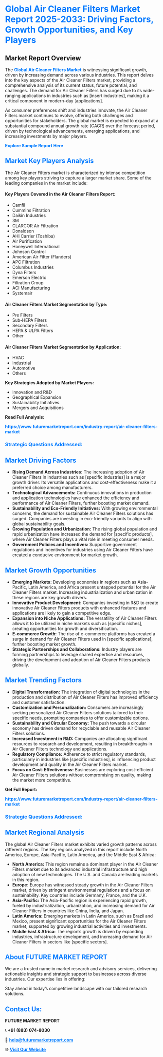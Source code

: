 <h1 style="color: #007BFF;">Global Air Cleaner Filters Market Report 2025-2033: Driving Factors, Growth Opportunities, and Key Players</h1>

<section id="overview">
<h2>Market Report Overview</h2>
<p>The <a href="https://www.futuremarketreport.com/industry-report/air-cleaner-filters-market" style="color: #007BFF; text-decoration: none;"><strong>Global Air Cleaner Filters Market</strong></a> is witnessing significant growth, driven by increasing demand across various industries. This report delves into the key aspects of the Air Cleaner Filters market, providing a comprehensive analysis of its current status, future potential, and challenges. The demand for Air Cleaner Filters has surged due to its wide-ranging applications in industries such as [insert industries], making it a critical component in modern-day [applications].</p>
<p>As consumer preferences shift and industries innovate, the Air Cleaner Filters market continues to evolve, offering both challenges and opportunities for stakeholders. The global market is expected to expand at a substantial compound annual growth rate (CAGR) over the forecast period, driven by technological advancements, emerging applications, and increasing investments by major players.</p>
</section>

<section id="overview">
<p><a href="https://www.futuremarketreport.com/request-sample/reportId=86140" style="color: #007BFF; text-decoration: none;"><strong>Explore Sample Report Here</strong></a></p>
</section>

<section id="key-players">
<h2 style="color: #007BFF;">Market Key Players Analysis</h2>
<p>The Air Cleaner Filters market is characterized by intense competition among key players striving to capture a larger market share. Some of the leading companies in the market include:</p>
<h4>Key Players Covered in the Air Cleaner Filters Report:</h4>
<ul><li>Camfil</li><li>Cummins Filtration</li><li>Daikin Industries</li><li>3M</li><li>CLARCOR Air Filtration</li><li>Donaldson</li><li>AHI Carrier (Toshiba)</li><li>Air Purification</li><li>Honeywell International</li><li>Johnson Control</li><li>American Air Filter (Flanders)</li><li>APC Filtration</li><li>Columbus Industries</li><li>Dyna Filters</li><li>Emerson Electric</li><li>Filtration Group</li><li>ACI Manufacturing</li><li>Systemair</li></ul>
<h4>Air Cleaner Filters Market Segmentation by Type:</h4>
<ul><li>Pre Filters</li><li>Sub-HEPA Filters</li><li>Secondary Filters</li><li>HEPA &amp; ULPA Filters</li><li>Other</li></ul>

<h4>Air Cleaner Filters Market Segmentation by Application:</h4>
<ul><li>HVAC</li><li>Industrial</li><li>Automotive</li><li>Others</li></ul>
<p><strong>Key Strategies Adopted by Market Players:</strong></p>
<ul>
<li>Innovation and R&D</li>
<li>Geographical Expansion</li>
<li>Sustainability Initiatives</li>
<li>Mergers and Acquisitions</li>
</ul>
</section>

<section>
<p><strong>Read Full Analysis: </strong></p><a href="https://www.futuremarketreport.com/industry-report/air-cleaner-filters-market" style="color: #007BFF; text-decoration: none;"><strong>https://www.futuremarketreport.com/industry-report/air-cleaner-filters-market</strong></a>
<h3 style="color: #007BFF;">Strategic Questions Addressed:</h3>
</section>

<section id="driving-factors">
<h2 style="color: #007BFF;">Market Driving Factors</h2>
<ul>
<li><strong>Rising Demand Across Industries:</strong> The increasing adoption of Air Cleaner Filters in industries such as [specific industries] is a major growth driver. Its versatile applications and cost-effectiveness make it a preferred choice among manufacturers.</li>
<li><strong>Technological Advancements:</strong> Continuous innovations in production and application technologies have enhanced the efficiency and performance of Air Cleaner Filters, further boosting market demand.</li>
<li><strong>Sustainability and Eco-Friendly Initiatives:</strong> With growing environmental concerns, the demand for sustainable Air Cleaner Filters solutions has surged. Companies are investing in eco-friendly variants to align with global sustainability goals.</li>
<li><strong>Growing Population and Urbanization:</strong> The rising global population and rapid urbanization have increased the demand for [specific products], where Air Cleaner Filters plays a vital role in meeting consumer needs.</li>
<li><strong>Government Policies and Incentives:</strong> Supportive government regulations and incentives for industries using Air Cleaner Filters have created a conducive environment for market growth.</li>
</ul>
</section>

<section id="growth-opportunities">
<h2 style="color: #007BFF;">Market Growth Opportunities</h2>
<ul>
<li><strong>Emerging Markets:</strong> Developing economies in regions such as Asia-Pacific, Latin America, and Africa present untapped potential for the Air Cleaner Filters market. Increasing industrialization and urbanization in these regions are key growth drivers.</li>
<li><strong>Innovative Product Development:</strong> Companies investing in R&D to create innovative Air Cleaner Filters products with enhanced features and applications are likely to gain a competitive edge.</li>
<li><strong>Expansion into Niche Applications:</strong> The versatility of Air Cleaner Filters allows it to be utilized in niche markets such as [specific niches], creating opportunities for growth and diversification.</li>
<li><strong>E-commerce Growth:</strong> The rise of e-commerce platforms has created a surge in demand for Air Cleaner Filters used in [specific applications], further boosting market growth.</li>
<li><strong>Strategic Partnerships and Collaborations:</strong> Industry players are forming partnerships to leverage shared expertise and resources, driving the development and adoption of Air Cleaner Filters products globally.</li>
</ul>
</section>

<section id="trending-factors">
<h2 style="color: #007BFF;">Market Trending Factors</h2>
<ul>
<li><strong>Digital Transformation:</strong> The integration of digital technologies in the production and distribution of Air Cleaner Filters has improved efficiency and customer satisfaction.</li>
<li><strong>Customization and Personalization:</strong> Consumers are increasingly seeking personalized Air Cleaner Filters solutions tailored to their specific needs, prompting companies to offer customizable options.</li>
<li><strong>Sustainability and Circular Economy:</strong> The push towards a circular economy has driven demand for recyclable and reusable Air Cleaner Filters solutions.</li>
<li><strong>Increased Investment in R&D:</strong> Companies are allocating significant resources to research and development, resulting in breakthroughs in Air Cleaner Filters technology and applications.</li>
<li><strong>Regulatory Compliance:</strong> Adherence to strict regulatory standards, particularly in industries like [specific industries], is influencing product development and quality in the Air Cleaner Filters market.</li>
<li><strong>Focus on Cost-Effectiveness:</strong> Businesses are exploring cost-efficient Air Cleaner Filters solutions without compromising on quality, making the market more competitive.</li>
</ul>
</section>

<section>
<p><strong>Get Full Report: </strong></p><a href="https://www.futuremarketreport.com/industry-report/air-cleaner-filters-market" style="color: #007BFF; text-decoration: none;"><strong>https://www.futuremarketreport.com/industry-report/air-cleaner-filters-market</strong></a>
<h3 style="color: #007BFF;">Strategic Questions Addressed:</h3>
</section>


<section id="regional-analysis">
<h2 style="color: #007BFF;">Market Regional Analysis</h2>
<p>The global Air Cleaner Filters market exhibits varied growth patterns across different regions. The key regions analyzed in this report include North America, Europe, Asia-Pacific, Latin America, and the Middle East & Africa:</p>
<ul>
<li><strong>North America:</strong> This region remains a dominant player in the Air Cleaner Filters market due to its advanced industrial infrastructure and high adoption of new technologies. The U.S. and Canada are leading markets in this region.</li>
<li><strong>Europe:</strong> Europe has witnessed steady growth in the Air Cleaner Filters market, driven by stringent environmental regulations and a focus on sustainability. Key countries include Germany, France, and the U.K.</li>
<li><strong>Asia-Pacific:</strong> The Asia-Pacific region is experiencing rapid growth, fueled by industrialization, urbanization, and increasing demand for Air Cleaner Filters in countries like China, India, and Japan.</li>
<li><strong>Latin America:</strong> Emerging markets in Latin America, such as Brazil and Mexico, present significant opportunities for the Air Cleaner Filters market, supported by growing industrial activities and investments.</li>
<li><strong>Middle East & Africa:</strong> The region’s growth is driven by expanding industries, infrastructure development, and increasing demand for Air Cleaner Filters in sectors like [specific sectors].</li>
</ul>
</section>

<footer>
<h2 style="color: #007BFF;">About FUTURE MARKET REPORT</h2>
<p>We are a trusted name in market research and advisory services, delivering actionable insights and strategic support to businesses across diverse industries. Our expertise lies in offering:</p>

<p>Stay ahead in today’s competitive landscape with our tailored research solutions.</p>

<h2 style="color: #007BFF;">Contact Us:</h2>
<p><strong>FUTURE MARKET REPORT</strong></p>
<p>📞 <strong>+91 (883) 074-8030</strong></p>
<p>📧 <strong><a href="mailto:help@futuremarketreport.com" style="color: #007BFF;">help@futuremarketreport.com</a></strong></p>
<p>🌐 <strong><a href="https://www.futuremarketreport.com/" style="color: #007BFF;">Visit Our Website</a></strong></p>
</footer>